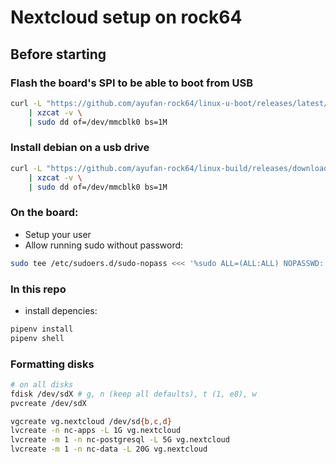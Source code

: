 # Nextcloud setup on rock64


## Before starting

### Flash the board's SPI to be able to boot from USB

```bash
curl -L "https://github.com/ayufan-rock64/linux-u-boot/releases/latest/download/u-boot-flash-spi-rock64.img.xz" \
    | xzcat -v \
    | sudo dd of=/dev/mmcblk0 bs=1M
```

### Install debian on a usb drive

```bash
curl -L "https://github.com/ayufan-rock64/linux-build/releases/download/0.9.14/buster-minimal-rock64-0.9.14-1159-arm64.img.xz" \
    | xzcat -v \
    | sudo dd of=/dev/mmcblk0 bs=1M
```

### On the board:

* Setup your user
* Allow running sudo without password:
```bash
sudo tee /etc/sudoers.d/sudo-nopass <<< '%sudo ALL=(ALL:ALL) NOPASSWD: ALL'
```

### In this repo

* install depencies:
```bash
pipenv install
pipenv shell
```


### Formatting disks

```bash
# on all disks
fdisk /dev/sdX # g, n (keep all defaults), t (1, e8), w
pvcreate /dev/sdX

vgcreate vg.nextcloud /dev/sd{b,c,d}
lvcreate -n nc-apps -L 1G vg.nextcloud
lvcreate -m 1 -n nc-postgresql -L 5G vg.nextcloud
lvcreate -m 1 -n nc-data -L 20G vg.nextcloud
```
